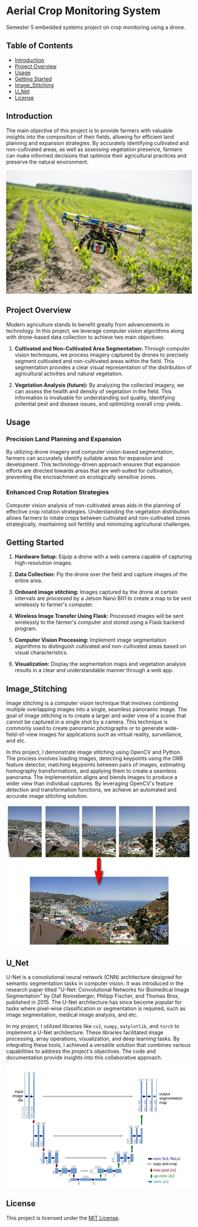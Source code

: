 # Aerial Crop Monitoring System

Semester 5 embedded systems project on crop monitoring using a drone.

## Table of Contents
- [Introduction](#introduction)
- [Project Overview](#Project_Overview)
- [Usage](#usage)
- [Getting Started](#Getting_Started)
- [Image_Stitching](#Image_Stitching)
- [U_Net](#U_Net)
- [License](#license)

## Introduction
The main objective of this project is to provide farmers with valuable insights into the composition of their fields, allowing for efficient land planning and expansion strategies. By accurately identifying cultivated and non-cultivated areas, as well as assessing vegetation presence, farmers can make informed decisions that optimize their agricultural practices and preserve the natural environment.

![screenshot](screenshots/drone.jpg)
## Project Overview
Modern agriculture stands to benefit greatly from advancements in technology. In this project, we leverage computer vision algorithms along with drone-based data collection to achieve two main objectives:

1. **Cultivated and Non-Cultivated Area Segmentation:** Through computer vision techniques, we process imagery captured by drones to precisely segment cultivated and non-cultivated areas within the field. This segmentation provides a clear visual representation of the distribution of agricultural activities and natural vegetation.

2. **Vegetation Analysis (future):** By analyzing the collected imagery, we can assess the health and density of vegetation in the field. This information is invaluable for understanding soil quality, identifying potential pest and disease issues, and optimizing overall crop yields.

## Usage

### Precision Land Planning and Expansion

By utilizing drone imagery and computer vision-based segmentation, farmers can accurately identify suitable areas for expansion and development. This technology-driven approach ensures that expansion efforts are directed towards areas that are well-suited for cultivation, preventing the encroachment on ecologically sensitive zones.

### Enhanced Crop Rotation Strategies

Computer vision analysis of non-cultivated areas aids in the planning of effective crop rotation strategies. Understanding the vegetation distribution allows farmers to rotate crops between cultivated and non-cultivated zones strategically, maintaining soil fertility and minimizing agricultural challenges.


## Getting Started

1. **Hardware Setup:** Equip a drone with a web camera capable of capturing high-resolution images.

2. **Data Collection:** Fly the drone over the field and capture images of the entire area.

3. **Onboard image stitching:** Images captured by the drone at certain intervals are processed by a Jetson Nano B01 to create a map to be sent wirelessly to farmer's computer.
   
4. **Wireless Image Transfer Using Flask:** Processed images will be sent wirelessly to the farmer's computer and stored using a Flask backend program.
   
5. **Computer Vision Processing:** Implement image segmentation algorithms to distinguish cultivated and non-cultivated areas based on visual characteristics.
   
6. **Visualization:** Display the segmentation maps and vegetation analysis results in a clear and understandable manner through a web app.


## Image_Stitching
Image stitching is a computer vision technique that involves combining multiple overlapping images into a single, seamless panoramic image. The goal of image stitching is to create a larger and wider view of a scene that cannot be captured in a single shot by a camera. This technique is commonly used to create panoramic photographs or to generate wide-field-of-view images for applications such as virtual reality, surveillance, and etc.

In this project, I demonstrate image stitching using OpenCV and Python. The process involves loading images, detecting keypoints using the ORB feature detector, matching keypoints between pairs of images, estimating homography transformations, and applying them to create a seamless panorama. The implementation aligns and blends images to produce a wider view than individual captures. By leveraging OpenCV's feature detection and transformation functions, we achieve an automated and accurate image stitching solution.

![screenshot](screenshots/photo_stitching.jpg)

## U_Net
U-Net is a convolutional neural network (CNN) architecture designed for semantic segmentation tasks in computer vision. It was introduced in the research paper titled "U-Net: Convolutional Networks for Biomedical Image Segmentation" by Olaf Ronneberger, Philipp Fischer, and Thomas Brox, published in 2015. The U-Net architecture has since become popular for tasks where pixel-wise classification or segmentation is required, such as image segmentation, medical image analysis, and etc. 

In my project, I utilized libraries like `cv2`, `numpy`, `matplotlib`, and `torch` to implement a U-Net architecture. These libraries facilitated image processing, array operations, visualization, and deep learning tasks. By integrating these tools, I achieved a versatile solution that combines various capabilities to address the project's objectives. The code and documentation provide insights into this collaborative approach.

![screenshot](screenshots/unet.png)

## License
This project is licensed under the [MIT License](LICENSE).
